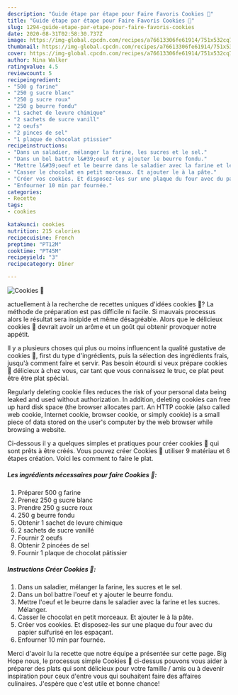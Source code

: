 ```yaml
---
description: "Guide étape par étape pour Faire Favoris Cookies 🖤"
title: "Guide étape par étape pour Faire Favoris Cookies 🖤"
slug: 1294-guide-etape-par-etape-pour-faire-favoris-cookies
date: 2020-08-31T02:58:30.737Z
image: https://img-global.cpcdn.com/recipes/a76613306fe61914/751x532cq70/cookies-🖤-photo-principale-de-la-recette.jpg
thumbnail: https://img-global.cpcdn.com/recipes/a76613306fe61914/751x532cq70/cookies-🖤-photo-principale-de-la-recette.jpg
cover: https://img-global.cpcdn.com/recipes/a76613306fe61914/751x532cq70/cookies-🖤-photo-principale-de-la-recette.jpg
author: Nina Walker
ratingvalue: 4.5
reviewcount: 5
recipeingredient:
- "500 g farine"
- "250 g sucre blanc"
- "250 g sucre roux"
- "250 g beurre fondu"
- "1 sachet de levure chimique"
- "2 sachets de sucre vanill"
- "2 oeufs"
- "2 pinces de sel"
- "1 plaque de chocolat ptissier"
recipeinstructions:
- "Dans un saladier, mélanger la farine, les sucres et le sel."
- "Dans un bol battre l&#39;oeuf et y ajouter le beurre fondu."
- "Mettre l&#39;oeuf et le beurre dans le saladier avec la farine et les sucres. Mélanger."
- "Casser le chocolat en petit morceaux. Et ajouter le à la pâte."
- "Créer vos cookies. Et disposez-les sur une plaque du four avec du papier sulfurisé en les espaçant."
- "Enfourner 10 min par fournée."
categories:
- Recette
tags:
- cookies

katakunci: cookies 
nutrition: 215 calories
recipecuisine: French
preptime: "PT12M"
cooktime: "PT45M"
recipeyield: "3"
recipecategory: Dîner

---
```



![Cookies 🖤](https://img-global.cpcdn.com/recipes/a76613306fe61914/751x532cq70/cookies-🖤-photo-principale-de-la-recette.jpg)

actuellement à la recherche de recettes uniques d'idées cookies 🖤? La méthode de préparation est pas difficile ni facile. Si mauvais processus alors le résultat sera insipide et même désagréable. Alors que le délicieux cookies 🖤 devrait avoir un arôme et un goût qui obtenir provoquer notre appétit.

Il y a plusieurs choses qui plus ou moins influencent la qualité gustative de cookies 🖤, first du type d'ingrédients, puis la sélection des ingrédients frais, jusqu'à comment faire et servir. Pas besoin étourdi si veux prépare cookies 🖤 délicieux à chez vous, car tant que vous connaissez le truc, ce plat peut être être plat spécial.

Regularly deleting cookie files reduces the risk of your personal data being leaked and used without authorization. In addition, deleting cookies can free up hard disk space (the browser allocates part. An HTTP cookie (also called web cookie, Internet cookie, browser cookie, or simply cookie) is a small piece of data stored on the user&#39;s computer by the web browser while browsing a website.


Ci-dessous il y a quelques simples et pratiques pour créer cookies 🖤 qui sont prêts à être créés. Vous pouvez créer Cookies 🖤 utiliser 9 matériau et 6 étapes création. Voici les comment to faire le plat.

<!--inarticleads1-->

##### Les ingrédients nécessaires pour faire Cookies 🖤:

1. Préparer 500 g farine
1. Prenez 250 g sucre blanc
1. Prendre 250 g sucre roux
1.  250 g beurre fondu
1. Obtenir 1 sachet de levure chimique
1.  2 sachets de sucre vanillé
1. Fournir 2 oeufs
1. Obtenir 2 pincées de sel
1. Fournir 1 plaque de chocolat pâtissier




<!--inarticleads2-->

##### Instructions Créer Cookies 🖤:

1. Dans un saladier, mélanger la farine, les sucres et le sel.
1. Dans un bol battre l&#39;oeuf et y ajouter le beurre fondu.
1. Mettre l&#39;oeuf et le beurre dans le saladier avec la farine et les sucres. Mélanger.
1. Casser le chocolat en petit morceaux. Et ajouter le à la pâte.
1. Créer vos cookies. Et disposez-les sur une plaque du four avec du papier sulfurisé en les espaçant.
1. Enfourner 10 min par fournée.





Merci d'avoir lu la recette que notre équipe a présentée sur cette page. Big Hope nous, le processus simple Cookies 🖤 ci-dessus pouvons vous aider à préparer des plats qui sont délicieux pour votre famille / amis ou à devenir inspiration pour ceux d'entre vous qui souhaitent faire des affaires culinaires. J'espère que c'est utile et bonne chance!
